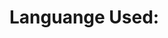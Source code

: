 <h1>Languange Used:</h1>
<a href="www.java.com">
    <img src="https://www.flaticon.com/free-icons/java" alt="">
</a>
